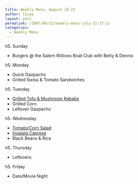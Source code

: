 ```yaml
---
title: Weekly Menu, August 19-23
author: lbjay
layout: post
permalink: /2007/08/22/weekly-menu-july-22-27-2/
categories:
  - Weekly Menu
---
```

<abbr class="unapi-id" title=""><!-- &nbsp; --></abbr> 

h5. Sunday

* Burgers @ the Salem Willows Boat Club with Betty &#038; Dennis

h5. Monday

* Quick Gazpacho  
* Grilled Swiss &#038; Tomato Sandwiches

h5. Tuesday

* [Grilled Tofu &#038; Mushroom Kebabs][1]  
* Grilled Corn  
* Leftover Gazpacho

h5. Wednesday

* [Tomato/Corn Salad][2]  
* [Insalata Caprese][3]  
* Black Beans &#038; Rice

h5. Thursday

* Leftovers

h5. Friday

* Date/Movie Night

 [1]: http://www.101cookbooks.com/archives/my-favorite-grilled-kabobs-recipe.html
 [2]: http://www.f00die.com/2007/08/07/grilled-corn-cherry-tomato-salad/
 [3]: http://www.initaly.com/itathome/food/caprese.htm